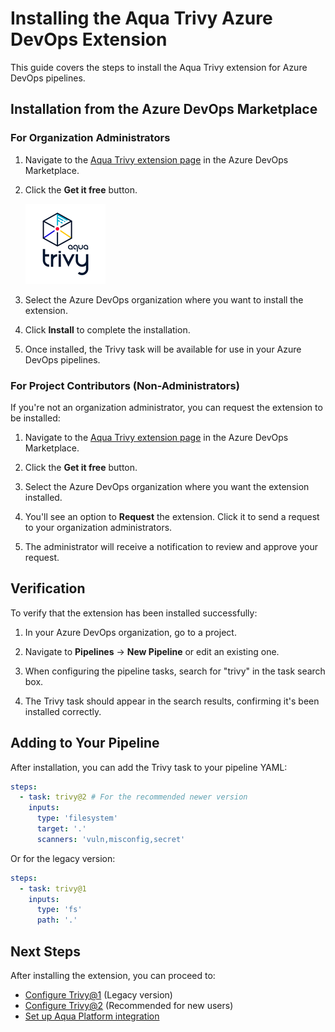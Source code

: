 # Installing the Aqua Trivy Azure DevOps Extension

This guide covers the steps to install the Aqua Trivy extension for Azure DevOps pipelines.

## Installation from the Azure DevOps Marketplace

### For Organization Administrators

1. Navigate to the [Aqua Trivy extension page](https://marketplace.visualstudio.com/items?itemName=AquaSecurityOfficial.trivy-official) in the Azure DevOps Marketplace.

2. Click the **Get it free** button.

   ![Get it free button](../images/icon.png)

3. Select the Azure DevOps organization where you want to install the extension.

4. Click **Install** to complete the installation.

5. Once installed, the Trivy task will be available for use in your Azure DevOps pipelines.

### For Project Contributors (Non-Administrators)

If you're not an organization administrator, you can request the extension to be installed:

1. Navigate to the [Aqua Trivy extension page](https://marketplace.visualstudio.com/items?itemName=AquaSecurityOfficial.trivy-official) in the Azure DevOps Marketplace.

2. Click the **Get it free** button.

3. Select the Azure DevOps organization where you want the extension installed.

4. You'll see an option to **Request** the extension. Click it to send a request to your organization administrators.

5. The administrator will receive a notification to review and approve your request.

## Verification

To verify that the extension has been installed successfully:

1. In your Azure DevOps organization, go to a project.

2. Navigate to **Pipelines** → **New Pipeline** or edit an existing one.

3. When configuring the pipeline tasks, search for "trivy" in the task search box.

4. The Trivy task should appear in the search results, confirming it's been installed correctly.

## Adding to Your Pipeline

After installation, you can add the Trivy task to your pipeline YAML:

```yaml
steps:
  - task: trivy@2 # For the recommended newer version
    inputs:
      type: 'filesystem'
      target: '.'
      scanners: 'vuln,misconfig,secret'
```

Or for the legacy version:

```yaml
steps:
  - task: trivy@1
    inputs:
      type: 'fs'
      path: '.'
```

## Next Steps

After installing the extension, you can proceed to:

- [Configure Trivy@1](trivyv1.md) (Legacy version)
- [Configure Trivy@2](trivyv2.md) (Recommended for new users)
- [Set up Aqua Platform integration](connectedservice.md)
